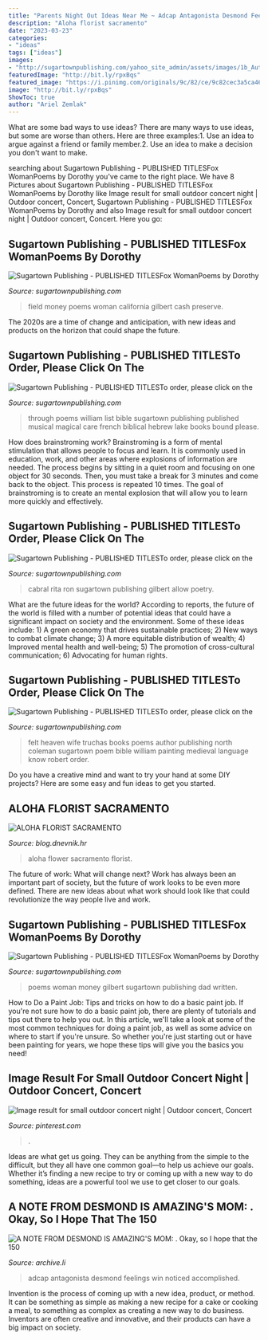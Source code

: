 ```yaml
---
title: "Parents Night Out Ideas Near Me ~ Adcap Antagonista Desmond Feelings Win Noticed Accomplished"
description: "Aloha florist sacramento"
date: "2023-03-23"
categories:
- "ideas"
tags: ["ideas"]
images:
- "http://sugartownpublishing.com/yahoo_site_admin/assets/images/1b_Author_photo_Ron_Cabral.63113149_std.jpg"
featuredImage: "http://bit.ly/rpxBqs"
featured_image: "https://i.pinimg.com/originals/9c/82/ce/9c82cec3a5ca466993a92028f4131e12.jpg"
image: "http://bit.ly/rpxBqs"
ShowToc: true
author: "Ariel Zemlak"
---
```



What are some bad ways to use ideas?
There are many ways to use ideas, but some are worse than others. Here are three examples:1. Use an idea to argue against a friend or family member.2. Use an idea to make a decision you don't want to make.
	

		
searching about Sugartown Publishing - PUBLISHED TITLESFox WomanPoems by Dorothy you've came to the right place. We have 8 Pictures about Sugartown Publishing - PUBLISHED TITLESFox WomanPoems by Dorothy like Image result for small outdoor concert night | Outdoor concert, Concert, Sugartown Publishing - PUBLISHED TITLESFox WomanPoems by Dorothy and also Image result for small outdoor concert night | Outdoor concert, Concert. Here you go:
		
    
## Sugartown Publishing - PUBLISHED TITLESFox WomanPoems By Dorothy

<img loading=lazy src="http://sugartownpublishing.com/yahoo_site_admin/assets/images/Voices_from_the_Field_at_350_dpi.80123431_std.jpg" onerror="this.onerror=null;this.src='https://tse1.mm.bing.net/th?id=OIP.fjDD9v3ye_t8jggkGVyhbgHaLH&amp;pid=15.1';" alt="Sugartown Publishing - PUBLISHED TITLESFox WomanPoems by Dorothy">

_Source: sugartownpublishing.com_

>field money poems woman california gilbert cash preserve. 

	

The 2020s are a time of change and anticipation, with new ideas and products on the horizon that could shape the future.

    
## Sugartown Publishing - PUBLISHED TITLESTo Order, Please Click On The

<img loading=lazy src="http://sugartownpublishing.com/yahoo_site_admin/assets/images/Bob_Coats_at_Lake_Tahoe3.338124218_std.jpg" onerror="this.onerror=null;this.src='https://tse4.mm.bing.net/th?id=OIP.lE4r4hAl89v1KtgKZ0PLDwHaJl&amp;pid=15.1';" alt="Sugartown Publishing - PUBLISHED TITLESTo order, please click on the">

_Source: sugartownpublishing.com_

>through poems william list bible sugartown publishing published musical magical care french biblical hebrew lake books bound please. 

	

How does brainstroming work?
Brainstroming is a form of mental stimulation that allows people to focus and learn. It is commonly used in education, work, and other areas where explosions of information are needed. The process begins by sitting in a quiet room and focusing on one object for 30 seconds. Then, you must take a break for 3 minutes and come back to the object. This process is repeated 10 times. The goal of brainstroming is to create an mental explosion that will allow you to learn more quickly and effectively.

    
## Sugartown Publishing - PUBLISHED TITLESTo Order, Please Click On The

<img loading=lazy src="http://sugartownpublishing.com/yahoo_site_admin/assets/images/1b_Author_photo_Ron_Cabral.63113149_std.jpg" onerror="this.onerror=null;this.src='https://tse3.mm.bing.net/th?id=OIP.KPuxpa3iDx0h8TYj5KzAhQAAAA&amp;pid=15.1';" alt="Sugartown Publishing - PUBLISHED TITLESTo order, please click on the">

_Source: sugartownpublishing.com_

>cabral rita ron sugartown publishing gilbert allow poetry. 

	

What are the future ideas for the world?
According to reports, the future of the world is filled with a number of potential ideas that could have a significant impact on society and the environment. Some of these ideas include: 1) A green economy that drives sustainable practices; 2) New ways to combat climate change; 3) A more equitable distribution of wealth; 4) Improved mental health and well-being; 5) The promotion of cross-cultural communication; 6) Advocating for human rights.

    
## Sugartown Publishing - PUBLISHED TITLESTo Order, Please Click On The

<img loading=lazy src="http://sugartownpublishing.com/yahoo_site_admin/assets/images/Truchas-cover-for-Jannie-sm.26103416_std.jpg" onerror="this.onerror=null;this.src='https://tse1.mm.bing.net/th?id=OIP.7fYV5R1AzjuJkmGAX3cpXAAAAA&amp;pid=15.1';" alt="Sugartown Publishing - PUBLISHED TITLESTo order, please click on the">

_Source: sugartownpublishing.com_

>felt heaven wife truchas books poems author publishing north coleman sugartown poem bible william painting medieval language know robert order. 

	

Do you have a creative mind and want to try your hand at some DIY projects? Here are some easy and fun ideas to get you started.

    
## ALOHA FLORIST SACRAMENTO

<img loading=lazy src="http://bit.ly/rpxBqs" onerror="this.onerror=null;this.src='https://tse1.mm.bing.net/th?id=OIP.l8eS8OxW2X1i-x4HYYWk5AHaFS&amp;pid=15.1';" alt="ALOHA FLORIST SACRAMENTO">

_Source: blog.dnevnik.hr_

>aloha flower sacramento florist. 

	

The future of work: What will change next?
Work has always been an important part of society, but the future of work looks to be even more defined. There are new ideas about what work should look like that could revolutionize the way people live and work.

    
## Sugartown Publishing - PUBLISHED TITLESFox WomanPoems By Dorothy

<img loading=lazy src="http://sugartownpublishing.com/yahoo_site_admin/assets/images/Cathy-Dana-cover_sm.89183628_std.jpg" onerror="this.onerror=null;this.src='https://tse3.mm.bing.net/th?id=OIP.31-AppI3G-nZ9WYDicoiEwAAAA&amp;pid=15.1';" alt="Sugartown Publishing - PUBLISHED TITLESFox WomanPoems by Dorothy">

_Source: sugartownpublishing.com_

>poems woman money gilbert sugartown publishing dad written. 

	

How to Do a Paint Job: Tips and tricks on how to do a basic paint job.
If you're not sure how to do a basic paint job, there are plenty of tutorials and tips out there to help you out. In this article, we'll take a look at some of the most common techniques for doing a paint job, as well as some advice on where to start if you're unsure. So whether you're just starting out or have been painting for years, we hope these tips will give you the basics you need!

    
## Image Result For Small Outdoor Concert Night | Outdoor Concert, Concert

<img loading=lazy src="https://i.pinimg.com/originals/9c/82/ce/9c82cec3a5ca466993a92028f4131e12.jpg" onerror="this.onerror=null;this.src='https://tse4.mm.bing.net/th?id=OIP.Lfyz10beNKHvh1hiqls6UQHaE7&amp;pid=15.1';" alt="Image result for small outdoor concert night | Outdoor concert, Concert">

_Source: pinterest.com_

>. 

	

Ideas are what get us going. They can be anything from the simple to the difficult, but they all have one common goal—to help us achieve our goals. Whether it’s finding a new recipe to try or coming up with a new way to do something, ideas are a powerful tool we use to get closer to our goals.

    
## A NOTE FROM DESMOND IS AMAZING&#039;S MOM: . Okay, So I Hope That The 150

<img loading=lazy src="https://archive.li/W5Vr9/da49a940be94bb4b9fff428ad1ad63d982daa7eb/scr.png" onerror="this.onerror=null;this.src='https://tse1.mm.bing.net/th?id=OIP.ajfPTqMfJl-kDjhBucOxEAHaFj&amp;pid=15.1';" alt="A NOTE FROM DESMOND IS AMAZING&#039;S MOM: . Okay, so I hope that the 150">

_Source: archive.li_

>adcap antagonista desmond feelings win noticed accomplished. 

	

Invention is the process of coming up with a new idea, product, or method. It can be something as simple as making a new recipe for a cake or cooking a meal, to something as complex as creating a new way to do business. Inventors are often creative and innovative, and their products can have a big impact on society.

